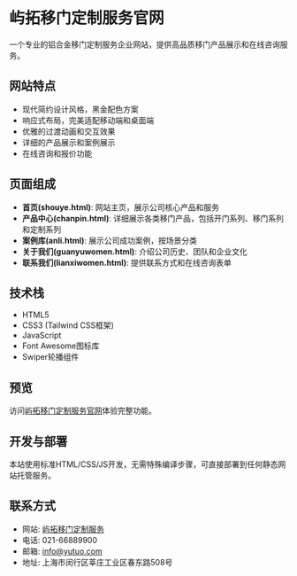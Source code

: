 # 屿拓移门定制服务官网

一个专业的铝合金移门定制服务企业网站，提供高品质移门产品展示和在线咨询服务。

## 网站特点

- 现代简约设计风格，黑金配色方案
- 响应式布局，完美适配移动端和桌面端
- 优雅的过渡动画和交互效果
- 详细的产品展示和案例展示
- 在线咨询和报价功能

## 页面组成

- **首页(shouye.html)**: 网站主页，展示公司核心产品和服务
- **产品中心(chanpin.html)**: 详细展示各类移门产品，包括开门系列、移门系列和定制系列
- **案例库(anli.html)**: 展示公司成功案例，按场景分类
- **关于我们(guanyuwomen.html)**: 介绍公司历史、团队和企业文化
- **联系我们(lianxiwomen.html)**: 提供联系方式和在线咨询表单

## 技术栈

- HTML5
- CSS3 (Tailwind CSS框架)
- JavaScript
- Font Awesome图标库
- Swiper轮播组件

## 预览

访问[屿拓移门定制服务官网](https://xiagudianqiu.github.io/yutuo/shouye.html)体验完整功能。

## 开发与部署

本站使用标准HTML/CSS/JS开发，无需特殊编译步骤，可直接部署到任何静态网站托管服务。

## 联系方式

- 网站: [屿拓移门定制服务](https://xiagudianqiu.github.io/yutuo/shouye.html)
- 电话: 021-66889900
- 邮箱: info@yutuo.com
- 地址: 上海市闵行区莘庄工业区春东路508号 